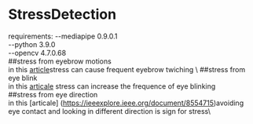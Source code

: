 # StressDetection
requirements:
--mediapipe 0.9.0.1\
--python 3.9.0\
--opencv 4.7.0.68\
##stress from eyebrow motions\
in this [article](https://www.medicalnewstoday.com/articles/321191#:~:text=Eyebrow%20twitching%20can%20be%20caused,eyebrow%20moves%20or%20spasms%20involuntarily.)stress can cause frequent eyebrow twiching \
##stress from eye blink\
in this [articale](https://www.healthline.com/health/eye-health/eye-blinking#:~:text=When%20you%20are%20under%20stress,stress) stress can increase the frequence of eye blinking\
##stress from eye direction\
in this [articale] (https://ieeexplore.ieee.org/document/8554715)avoiding eye contact and looking in different direction is sign for stress\
